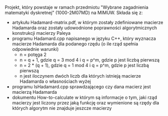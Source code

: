 Projekt, który powstaje w ramach przedmiotu "Wybrane zagadnienia matematyki dyskretnej" (1000-2M07MD) na MIMUW.
Składa się z:
- artykułu Hadamard-matrix.pdf, w którym zostały zdefiniowane macierze Hadamarda oraz zostały udowodnione poprawności algorytmicznych konstrukcji macierzy Paleya
- programu Hadamard.cpp napisanego w języku C++, który wyznacza macierze Hadamarda dla podanego rzędu (o ile rząd spełnia odpowiednie warunki)
  - n = potęga 2
  - n = q + 1, gdzie q = 3 mod 4 i q = p^m, gdzie p jest liczbą pierwszą
  - n = 2 * (q + 1), gdzie q = 1 mod 4 i q = p^m, gdzie p jest liczbą pierwszą
  - n jest iloczynem dwóch liczb dla których istnieją macierze Hadamarda o własnościach wyżej
- programu IsHadamard.cpp sprawdzającego czy dana macierz jest macierzą Hadamarda
- dokumentu How-to-calculate w którym są informacje o tym, jaki rząd macierzy jest liczony przez jaką funkcję oraz wymienione są rzędy dla których algorytm nie znajduje jeszcze macierzy
